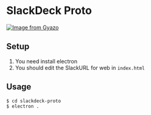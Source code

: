 # SlackDeck Proto

[![Image from Gyazo](https://i.gyazo.com/b2b397b48f93d1d8638f21fec85bbfc0.png)](https://gyazo.com/b2b397b48f93d1d8638f21fec85bbfc0)

## Setup

1. You need install electron
2. You should edit the SlackURL for web in `index.html`

## Usage

```sh
$ cd slackdeck-proto
$ electron .
```
